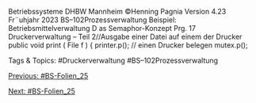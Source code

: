 Betriebssysteme DHBW Mannheim ©Henning Pagnia Version 4.23 Fr¨uhjahr 2023 BS–102Prozessverwaltung Beispiel: Betriebsmittelverwaltung D as Semaphor-Konzept
Prg. 17 Druckerverwaltung – Teil 2//Ausgabe einer Datei auf einem der Drucker
public void print ( File f ) {
printer.p(); // einen Drucker belegen
mutex.p();

   Tags & Topics:
   #Druckerverwaltung
   #BS–102Prozessverwaltung

[Previous: #BS-Folien_25](BS-Folien_25.md)

[Next: #BS-Folien_25](BS-Folien_25.md)